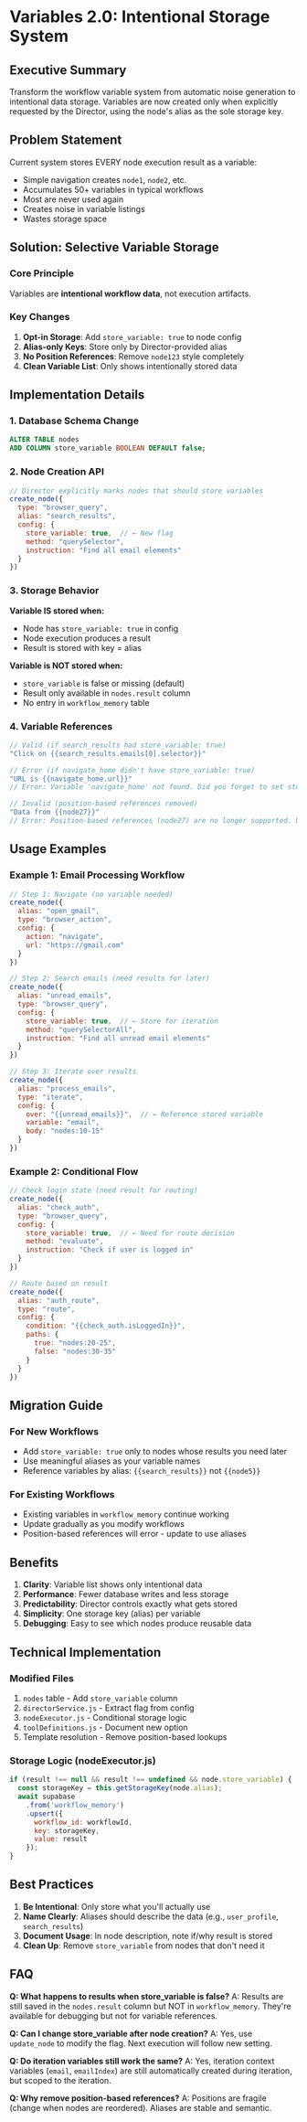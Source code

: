 # Variables 2.0: Intentional Storage System

## Executive Summary

Transform the workflow variable system from automatic noise generation to intentional data storage. Variables are now created only when explicitly requested by the Director, using the node's alias as the sole storage key.

## Problem Statement

Current system stores EVERY node execution result as a variable:
- Simple navigation creates `node1`, `node2`, etc.
- Accumulates 50+ variables in typical workflows
- Most are never used again
- Creates noise in variable listings
- Wastes storage space

## Solution: Selective Variable Storage

### Core Principle
Variables are **intentional workflow data**, not execution artifacts.

### Key Changes

1. **Opt-in Storage**: Add `store_variable: true` to node config
2. **Alias-only Keys**: Store only by Director-provided alias
3. **No Position References**: Remove `node123` style completely
4. **Clean Variable List**: Only shows intentionally stored data

## Implementation Details

### 1. Database Schema Change

```sql
ALTER TABLE nodes 
ADD COLUMN store_variable BOOLEAN DEFAULT false;
```

### 2. Node Creation API

```javascript
// Director explicitly marks nodes that should store variables
create_node({ 
  type: "browser_query",
  alias: "search_results",
  config: {
    store_variable: true,  // ← New flag
    method: "querySelector",
    instruction: "Find all email elements"
  }
})
```

### 3. Storage Behavior

**Variable IS stored when:**
- Node has `store_variable: true` in config
- Node execution produces a result
- Result is stored with key = alias

**Variable is NOT stored when:**
- `store_variable` is false or missing (default)
- Result only available in `nodes.result` column
- No entry in `workflow_memory` table

### 4. Variable References

```javascript
// Valid (if search_results had store_variable: true)
"Click on {{search_results.emails[0].selector}}"

// Error (if navigate_home didn't have store_variable: true)
"URL is {{navigate_home.url}}"  
// Error: Variable 'navigate_home' not found. Did you forget to set store_variable: true?

// Invalid (position-based references removed)
"Data from {{node27}}"
// Error: Position-based references (node27) are no longer supported. Use the node alias instead.
```

## Usage Examples

### Example 1: Email Processing Workflow

```javascript
// Step 1: Navigate (no variable needed)
create_node({
  alias: "open_gmail",
  type: "browser_action",
  config: {
    action: "navigate",
    url: "https://gmail.com"
  }
})

// Step 2: Search emails (need results for later)
create_node({
  alias: "unread_emails", 
  type: "browser_query",
  config: {
    store_variable: true,  // ← Store for iteration
    method: "querySelectorAll",
    instruction: "Find all unread email elements"
  }
})

// Step 3: Iterate over results
create_node({
  alias: "process_emails",
  type: "iterate", 
  config: {
    over: "{{unread_emails}}",  // ← Reference stored variable
    variable: "email",
    body: "nodes:10-15"
  }
})
```

### Example 2: Conditional Flow

```javascript
// Check login state (need result for routing)
create_node({
  alias: "check_auth",
  type: "browser_query",
  config: {
    store_variable: true,  // ← Need for route decision
    method: "evaluate",
    instruction: "Check if user is logged in"
  }
})

// Route based on result
create_node({
  alias: "auth_route",
  type: "route",
  config: {
    condition: "{{check_auth.isLoggedIn}}",
    paths: {
      true: "nodes:20-25",
      false: "nodes:30-35"
    }
  }
})
```

## Migration Guide

### For New Workflows
- Add `store_variable: true` only to nodes whose results you need later
- Use meaningful aliases as your variable names
- Reference variables by alias: `{{search_results}}` not `{{node5}}`

### For Existing Workflows
- Existing variables in `workflow_memory` continue working
- Update gradually as you modify workflows
- Position-based references will error - update to use aliases

## Benefits

1. **Clarity**: Variable list shows only intentional data
2. **Performance**: Fewer database writes and less storage
3. **Predictability**: Director controls exactly what gets stored
4. **Simplicity**: One storage key (alias) per variable
5. **Debugging**: Easy to see which nodes produce reusable data

## Technical Implementation

### Modified Files
1. `nodes` table - Add `store_variable` column
2. `directorService.js` - Extract flag from config
3. `nodeExecutor.js` - Conditional storage logic
4. `toolDefinitions.js` - Document new option
5. Template resolution - Remove position-based lookups

### Storage Logic (nodeExecutor.js)
```javascript
if (result !== null && result !== undefined && node.store_variable) {
  const storageKey = this.getStorageKey(node.alias);
  await supabase
    .from('workflow_memory')
    .upsert({
      workflow_id: workflowId,
      key: storageKey,
      value: result
    });
}
```

## Best Practices

1. **Be Intentional**: Only store what you'll actually use
2. **Name Clearly**: Aliases should describe the data (e.g., `user_profile`, `search_results`)
3. **Document Usage**: In node description, note if/why result is stored
4. **Clean Up**: Remove `store_variable` from nodes that don't need it

## FAQ

**Q: What happens to results when store_variable is false?**
A: Results are still saved in the `nodes.result` column but NOT in `workflow_memory`. They're available for debugging but not for variable references.

**Q: Can I change store_variable after node creation?**
A: Yes, use `update_node` to modify the flag. Next execution will follow new setting.

**Q: Do iteration variables still work the same?**
A: Yes, iteration context variables (`email`, `emailIndex`) are still automatically created during iteration, but scoped to the iteration.

**Q: Why remove position-based references?**
A: Positions are fragile (change when nodes are reordered). Aliases are stable and semantic.
